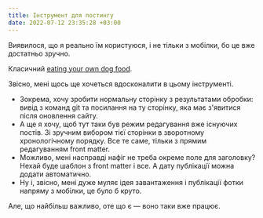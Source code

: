 ```yaml
---
title: Інструмент для постингу
date: 2022-07-12 23:35:28 +03:00
---
```


Виявилося, що я реально їм користуюся, і не тільки з мобілки, бо це вже достатньо зручно.

Класичний [eating your own dog food][1].

Звісно, мені щось ще хочеться вдосконалити в цьому інструменті.

- Зокрема, хочу зробити нормальну сторінку з результатами обробки: вивід з команд git та посилання на ту сторінку, яка має з'явитися після оновлення сайту.
- А ще я хочу, щоб тут таки був режим редагування вже існуючих постів. Зі зручним вибором тієї сторінки в зворотному хронологічному порядку. Все те саме, тільки з прямим редагуванням front matter.
- Можливо, мені насправді нафіг не треба окреме поле для заголовку? Нехай буде шаблон з front matter і все. А дату публікації можна додати автоматично.
- Ну і, звісно, мені дуже муляє ідея завантаження і публікації фотки напряму з мобілки, це було б круто.

Але, що найбільш важливо, оте що є — воно таки вже працює.

[1]: https://en.wikipedia.org/wiki/Eating_your_own_dog_food
